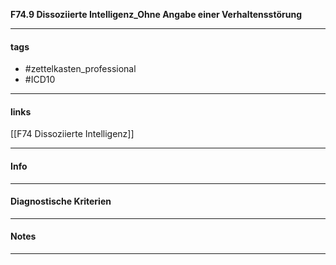 __F74.9 Dissoziierte Intelligenz_Ohne Angabe einer Verhaltensstörung__

___________________________________________
#### tags

- #zettelkasten_professional
- #ICD10 
___________________________________________
#### links

[[F74 Dissoziierte Intelligenz]]

___________________________________________
#### Info

___________________________________________
#### Diagnostische Kriterien

___________________________________________
#### Notes

___________________________________________

